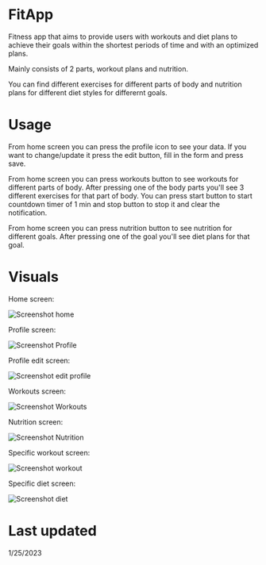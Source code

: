 # FitApp
  
  Fitness app that aims to provide users with workouts and diet plans to achieve their goals within
the shortest periods of time and with an optimized plans.
  
  Mainly consists of 2 parts, workout plans and nutrition.

  You can find different exercises for different parts of body and nutrition plans for 
different diet styles for differernt goals.


# Usage

  From home screen you can press the profile icon to see your data. If you want to change/update
it press the edit button, fill in  the form and press save.
  
  From home screen you can press workouts button to see workouts for different parts of body. 
After pressing one of the body parts you'll see 3 different exercises for that part of body. You 
can press start button to start countdown timer of 1 min and stop button to stop it and clear the
notification.

  From home screen you can press nutrition button to see nutrition for different goals. After
pressing one of the goal you'll see diet plans for that goal.


# Visuals

  Home screen:
  
  ![Screenshot home](https://user-images.githubusercontent.com/104314608/214631861-2033ec9d-1522-486c-8d1c-d46403c6b5d9.jpg)
  
  
  Profile screen:
  
  ![Screenshot Profile](https://user-images.githubusercontent.com/104314608/214634032-21e51dfe-35b4-4c7e-a04b-9eb67b25ee84.jpg)
  
  
  Profile edit screen:
  
  ![Screenshot edit profile](https://user-images.githubusercontent.com/104314608/214634265-ce5e6d15-0c61-4212-8dd7-642d104678f5.jpg)
  
  
  Workouts screen:
  
  ![Screenshot Workouts](https://user-images.githubusercontent.com/104314608/214632293-bbcfbe21-bc65-4dd8-8069-5c04f7f89708.jpg)


  Nutrition screen:
  
  ![Screenshot Nutrition](https://user-images.githubusercontent.com/104314608/214632722-d97418ee-69b7-4371-b276-740e35d71e1e.jpg)

  
  Specific workout screen:
  
  ![Screenshot workout](https://user-images.githubusercontent.com/104314608/214632997-228e88e3-2fc2-47b7-bacc-59e7dcf183c4.jpg)
  
  
  Specific diet screen:
  
  ![Screenshot diet](https://user-images.githubusercontent.com/104314608/214633557-d41af160-7cb0-44f1-8426-3ec50b89a7da.jpg)


# Last updated

  1/25/2023
